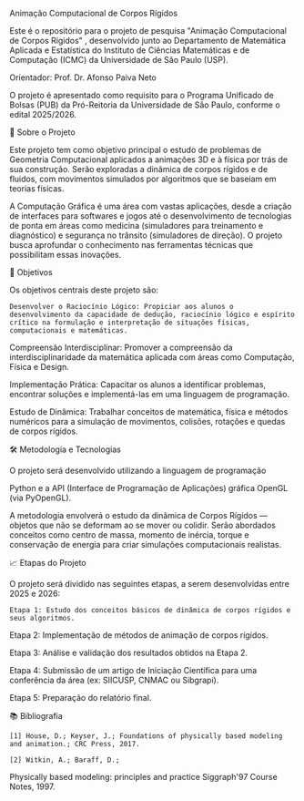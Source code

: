 Animação Computacional de Corpos Rígidos

Este é o repositório para o projeto de pesquisa "Animação Computacional de Corpos Rígidos" , desenvolvido junto ao Departamento de Matemática Aplicada e Estatística do Instituto de Ciências Matemáticas e de Computação (ICMC) da Universidade de São Paulo (USP).

Orientador: Prof. Dr. Afonso Paiva Neto 

O projeto é apresentado como requisito para o Programa Unificado de Bolsas (PUB) da Pró-Reitoria da Universidade de São Paulo, conforme o edital 2025/2026.

🎯 Sobre o Projeto

Este projeto tem como objetivo principal o estudo de problemas de Geometria Computacional aplicados a animações 3D e à física por trás de sua construção. Serão exploradas a dinâmica de corpos rígidos e de fluidos, com movimentos simulados por algoritmos que se baseiam em teorias físicas.

A Computação Gráfica é uma área com vastas aplicações, desde a criação de interfaces para softwares e jogos até o desenvolvimento de tecnologias de ponta em áreas como medicina (simuladores para treinamento e diagnóstico) e segurança no trânsito (simuladores de direção). O projeto busca aprofundar o conhecimento nas ferramentas técnicas que possibilitam essas inovações.

🚀 Objetivos

Os objetivos centrais deste projeto são:

    Desenvolver o Raciocínio Lógico: Propiciar aos alunos o desenvolvimento da capacidade de dedução, raciocínio lógico e espírito crítico na formulação e interpretação de situações físicas, computacionais e matemáticas.

Compreensão Interdisciplinar: Promover a compreensão da interdisciplinaridade da matemática aplicada com áreas como Computação, Física e Design.

Implementação Prática: Capacitar os alunos a identificar problemas, encontrar soluções e implementá-las em uma linguagem de programação.

Estudo de Dinâmica: Trabalhar conceitos de matemática, física e métodos numéricos para a simulação de movimentos, colisões, rotações e quedas de corpos rígidos.

🛠️ Metodologia e Tecnologias

O projeto será desenvolvido utilizando a linguagem de programação 

Python e a API (Interface de Programação de Aplicações) gráfica OpenGL (via PyOpenGL).

A metodologia envolverá o estudo da dinâmica de Corpos Rígidos — objetos que não se deformam ao se mover ou colidir. Serão abordados conceitos como centro de massa, momento de inércia, torque e conservação de energia para criar simulações computacionais realistas.

📈 Etapas do Projeto

O projeto será dividido nas seguintes etapas, a serem desenvolvidas entre 2025 e 2026:

    Etapa 1: Estudo dos conceitos básicos de dinâmica de corpos rígidos e seus algoritmos.

Etapa 2: Implementação de métodos de animação de corpos rígidos.

Etapa 3: Análise e validação dos resultados obtidos na Etapa 2.

Etapa 4: Submissão de um artigo de Iniciação Científica para uma conferência da área (ex: SIICUSP, CNMAC ou Sibgrapi).

Etapa 5: Preparação do relatório final.

📚 Bibliografia

    [1] House, D.; Keyser, J.; Foundations of physically based modeling and animation.; CRC Press, 2017.

    [2] Witkin, A.; Baraff, D.; 

Physically based modeling: principles and practice Siggraph'97 Course Notes, 1997.

